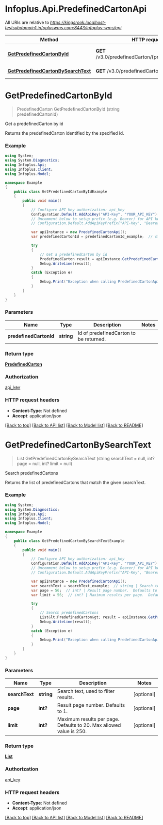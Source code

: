 # Infoplus.Api.PredefinedCartonApi

All URIs are relative to *https://kingsrook.localhost-testsubdomain1.infopluswms.com:8443/infoplus-wms/api*

Method | HTTP request | Description
------------- | ------------- | -------------
[**GetPredefinedCartonById**](PredefinedCartonApi.md#getpredefinedcartonbyid) | **GET** /v3.0/predefinedCarton/{predefinedCartonId} | Get a predefinedCarton by id
[**GetPredefinedCartonBySearchText**](PredefinedCartonApi.md#getpredefinedcartonbysearchtext) | **GET** /v3.0/predefinedCarton/search | Search predefinedCartons


<a name="getpredefinedcartonbyid"></a>
# **GetPredefinedCartonById**
> PredefinedCarton GetPredefinedCartonById (string predefinedCartonId)

Get a predefinedCarton by id

Returns the predefinedCarton identified by the specified id.

### Example
```csharp
using System;
using System.Diagnostics;
using Infoplus.Api;
using Infoplus.Client;
using Infoplus.Model;

namespace Example
{
    public class GetPredefinedCartonByIdExample
    {
        public void main()
        {
            // Configure API key authorization: api_key
            Configuration.Default.AddApiKey("API-Key", "YOUR_API_KEY");
            // Uncomment below to setup prefix (e.g. Bearer) for API key, if needed
            // Configuration.Default.AddApiKeyPrefix("API-Key", "Bearer");

            var apiInstance = new PredefinedCartonApi();
            var predefinedCartonId = predefinedCartonId_example;  // string | Id of predefinedCarton to be returned.

            try
            {
                // Get a predefinedCarton by id
                PredefinedCarton result = apiInstance.GetPredefinedCartonById(predefinedCartonId);
                Debug.WriteLine(result);
            }
            catch (Exception e)
            {
                Debug.Print("Exception when calling PredefinedCartonApi.GetPredefinedCartonById: " + e.Message );
            }
        }
    }
}
```

### Parameters

Name | Type | Description  | Notes
------------- | ------------- | ------------- | -------------
 **predefinedCartonId** | **string**| Id of predefinedCarton to be returned. | 

### Return type

[**PredefinedCarton**](PredefinedCarton.md)

### Authorization

[api_key](../README.md#api_key)

### HTTP request headers

 - **Content-Type**: Not defined
 - **Accept**: application/json

[[Back to top]](#) [[Back to API list]](../README.md#documentation-for-api-endpoints) [[Back to Model list]](../README.md#documentation-for-models) [[Back to README]](../README.md)

<a name="getpredefinedcartonbysearchtext"></a>
# **GetPredefinedCartonBySearchText**
> List<PredefinedCarton> GetPredefinedCartonBySearchText (string searchText = null, int? page = null, int? limit = null)

Search predefinedCartons

Returns the list of predefinedCartons that match the given searchText.

### Example
```csharp
using System;
using System.Diagnostics;
using Infoplus.Api;
using Infoplus.Client;
using Infoplus.Model;

namespace Example
{
    public class GetPredefinedCartonBySearchTextExample
    {
        public void main()
        {
            // Configure API key authorization: api_key
            Configuration.Default.AddApiKey("API-Key", "YOUR_API_KEY");
            // Uncomment below to setup prefix (e.g. Bearer) for API key, if needed
            // Configuration.Default.AddApiKeyPrefix("API-Key", "Bearer");

            var apiInstance = new PredefinedCartonApi();
            var searchText = searchText_example;  // string | Search text, used to filter results. (optional) 
            var page = 56;  // int? | Result page number.  Defaults to 1. (optional) 
            var limit = 56;  // int? | Maximum results per page.  Defaults to 20.  Max allowed value is 250. (optional) 

            try
            {
                // Search predefinedCartons
                List&lt;PredefinedCarton&gt; result = apiInstance.GetPredefinedCartonBySearchText(searchText, page, limit);
                Debug.WriteLine(result);
            }
            catch (Exception e)
            {
                Debug.Print("Exception when calling PredefinedCartonApi.GetPredefinedCartonBySearchText: " + e.Message );
            }
        }
    }
}
```

### Parameters

Name | Type | Description  | Notes
------------- | ------------- | ------------- | -------------
 **searchText** | **string**| Search text, used to filter results. | [optional] 
 **page** | **int?**| Result page number.  Defaults to 1. | [optional] 
 **limit** | **int?**| Maximum results per page.  Defaults to 20.  Max allowed value is 250. | [optional] 

### Return type

[**List<PredefinedCarton>**](PredefinedCarton.md)

### Authorization

[api_key](../README.md#api_key)

### HTTP request headers

 - **Content-Type**: Not defined
 - **Accept**: application/json

[[Back to top]](#) [[Back to API list]](../README.md#documentation-for-api-endpoints) [[Back to Model list]](../README.md#documentation-for-models) [[Back to README]](../README.md)

